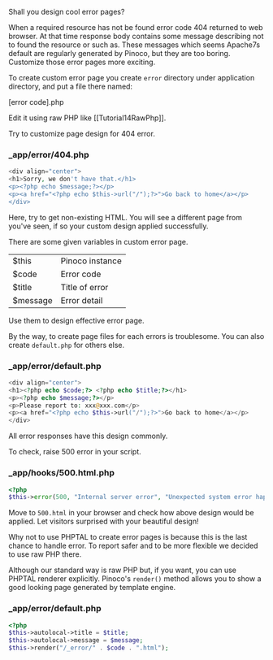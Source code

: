 Shall you design cool error pages?

When a required resource has not be found error code 404 returned to web browser. At that time response body contains some message describing not to found the resource or such as. These messages which seems Apache7s default are regularly generated by Pinoco, but they are too boring. Customize those error pages more exciting.

To create custom error page you create `error` directory under application directory, and put a file there named:

[error code].php

Edit it using raw PHP like [[Tutorial14RawPhp]].

Try to customize page design for 404 error.

### _app/error/404.php
```php
<div align="center">
<h1>Sorry, we don't have that.</h1>
<p><?php echo $message;?></p>
<p><a href="<?php echo $this->url("/");?>">Go back to home</a></p>
</div>
```

Here, try to get non-existing HTML. You will see a different page from you've seen, if so your custom design applied successfully.

There are some given variables in custom error page.

<table>
<tr><td>$this</td><td>Pinoco instance</td></tr>
<tr><td>$code</td><td>Error code</td></tr>
<tr><td>$title</td><td>Title of error</td></tr>
<tr><td>$message</td><td>Error detail</td></tr>
</table>

Use them to design effective error page.

By the way, to create page files for each errors is troublesome. You can also create `default.php` for others else.

### _app/error/default.php
```php
<div align="center">
<h1><?php echo $code;?> <?php echo $title;?></h1>
<p><?php echo $message;?></p>
<p>Please report to: xxx@xxx.com</p>
<p><a href="<?php echo $this->url("/");?>">Go back to home</a></p>
</div>
```

All error responses have this design commonly.

To check, raise 500 error in your script.

### _app/hooks/500.html.php
```php
<?php
$this->error(500, "Internal server error", "Unexpected system error happened!!");
```

Move to `500.html` in your browser and check how above design would be applied.
Let visitors surprised with your beautiful design!


Why not to use PHPTAL to create error pages is because this is the last chance to handle error. To report safer and to be more flexible we decided to use raw PHP there.

Although our standard way is raw PHP but, if you want, you can use PHPTAL renderer explicitly. Pinoco's `render()` method allows you to show a good looking page generated by template engine.

### _app/error/default.php
```php
<?php
$this->autolocal->title = $title;
$this->autolocal->message = $message;
$this->render("/_error/" . $code . ".html");
```